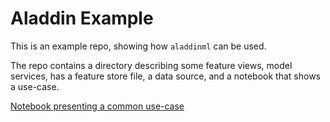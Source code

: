 # Aladdin Example

This is an example repo, showing how `aladdinml` can be used.

The repo contains a directory describing some feature views, model services, has a feature store file, a data source, and a notebook that shows a use-case.

[Notebook presenting a common use-case](example.ipynb)
